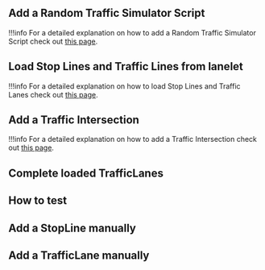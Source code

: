 ## Add a Random Traffic Simulator Script
!!!info
    For a detailed explanation on how to add a Random Traffic Simulator Script check out [this page](./AddARandomTrafficSimulatorScript/).

## Load Stop Lines and Traffic Lines from lanelet
!!!info
    For a detailed explanation on how to load Stop Lines and Traffic Lanes check out [this page](./LoadStopLinesAndTrafficLanesFromLanelet/).

## Add a Traffic Intersection
!!!info
    For a detailed explanation on how to add a Traffic Intersection check out [this page](./AddATrafficIntersection/).

## Complete loaded TrafficLanes
<!-- TODO -->

## How to test
<!-- TODO -->

## Add a StopLine manually
<!-- TODO -->

## Add a TrafficLane manually
<!-- TODO -->

